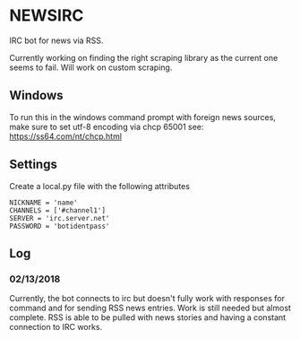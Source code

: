 # NEWSIRC

IRC bot for news via RSS.

Currently working on finding the right scraping library as the current one seems to fail. Will work on custom scraping.

## Windows
To run this in the windows command prompt with foreign news sources, make sure to set utf-8 encoding via chcp 65001
see: https://ss64.com/nt/chcp.html

## Settings
Create a local.py file with the following attributes
```
NICKNAME = 'name'
CHANNELS = ['#channel1']
SERVER = 'irc.server.net'
PASSWORD = 'botidentpass'
```

## Log
### 02/13/2018
Currently, the bot connects to irc but doesn't fully work with responses for command and for sending RSS
news entries. Work is still needed but almost complete. RSS is able to be pulled with news stories and having a
constant connection to IRC works. 
